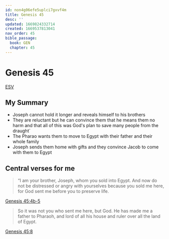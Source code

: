 ```yaml
---
id: non4g06efe5uplci7gxvf4m
title: Genesis 45
desc: ''
updated: 1669824332714
created: 1669537813041
nav_order: 45
bible_passage:
  book: GEN
  chapter: 45
---
```

# Genesis 45

[ESV](https://www.biblegateway.com/passage/?search=Genesis+45&version=ESV)

## My Summary
- Joseph cannot hold it longer and reveals himself to his brothers
- They are reluctant but he can convince them that he means them no harm and that all of this was God's plan to save
  many people from the draught`
- The Pharao wants them to move to Egypt with their father and their whole family
- Joseph sends them home with gifts and they convince Jacob to come with them to Egypt

## Central verses for me
> “I am your brother, Joseph, whom you sold into Egypt. And now do not be distressed or angry with yourselves because
  you sold me here, for God sent me before you to preserve life.

[Genesis 45:4b-5](https://www.biblegateway.com/passage/?search=Genesis+45%3A4-5&version=ESV)

> So it was not you who sent me here, but God. He has made me a father to Pharaoh, and lord of all his house and ruler
  over all the land of Egypt.

[Genesis 45:8](https://www.biblegateway.com/passage/?search=Genesis+45%3A8&version=ESV)
